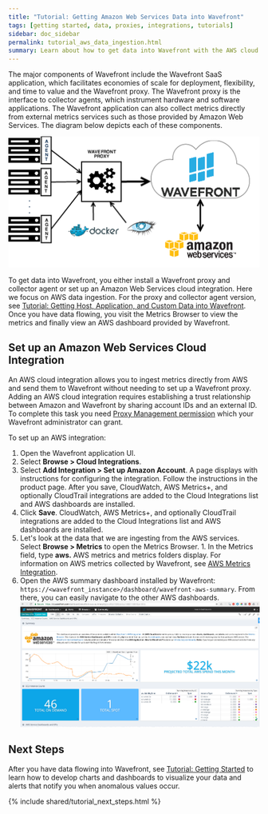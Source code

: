 ```yaml
---
title: "Tutorial: Getting Amazon Web Services Data into Wavefront"
tags: [getting started, data, proxies, integrations, tutorials]
sidebar: doc_sidebar
permalink: tutorial_aws_data_ingestion.html
summary: Learn about how to get data into Wavefront with the AWS cloud integration.
---
```

The major components of Wavefront include the Wavefront SaaS application, which facilitates economies of scale for deployment, flexibility, and time to value and the Wavefront proxy. The Wavefront proxy is the interface to collector agents, which instrument hardware and software applications. The Wavefront application can also collect metrics directly from external metrics services such as those provided by Amazon Web Services. The diagram below depicts each of these components.

![Wavefront architecture](images/wavefront_architecture.png)

To get data into Wavefront, you either install a Wavefront proxy and collector agent or set up an Amazon Web Services cloud integration.  Here we focus on AWS data ingestion. For the proxy and collector agent version, see [Tutorial: Getting Host, Application, and Custom Data into Wavefront](tutorial_proxy_data_ingestion.html). Once you have data flowing, you visit the Metrics Browser to view the metrics and finally view an AWS dashboard provided by Wavefront.


## Set up an Amazon Web Services Cloud Integration
An AWS cloud integration allows you to ingest metrics directly from AWS and send them to Wavefront without needing to set up a Wavefront proxy.  Adding an AWS cloud integration requires establishing a trust relationship between Amazon and Wavefront by sharing account IDs and an external ID. To complete this task you need [Proxy Management permission](permissions_overview.html) which your Wavefront administrator can grant.


To set up an AWS integration:
 
 1. Open the Wavefront application UI.
 1. Select **Browse > Cloud Integrations**.
 1. Select **Add Integration > Set up Amazon Account**.  A page displays with instructions for configuring the integration. Follow the instructions in the product page. After you save, CloudWatch, AWS Metrics+, and optionally CloudTrail integrations are added to the Cloud Integrations list and AWS dashboards are installed.
  1. Click **Save**. CloudWatch, AWS Metrics+, and optionally CloudTrail integrations are added to the Cloud Integrations list and AWS dashboards are installed.
  1. Let's look at the data that we are ingesting from the AWS services. Select **Browse > Metrics** to open the Metrics Browser.
    1. In the Metrics field, type **aws.** AWS metrics and metrics folders display. For information on AWS metrics collected by Wavefront, see [AWS Metrics Integration](integrations_aws_metrics.html).
  1. Open the AWS summary dashboard installed by Wavefront: `https://<wavefront_instance>/dashboard/wavefront-aws-summary`. From there, you can easily navigate to the other AWS dashboards.
  ![db_aws_summary](images/db_aws_summary.png)

## Next Steps

  After you have data flowing into Wavefront, see [Tutorial: Getting Started](tutorial_getting_started.html) to learn how to
  develop charts and dashboards to visualize your data and alerts that notify you when anomalous values occur.

{% include shared/tutorial_next_steps.html %}

